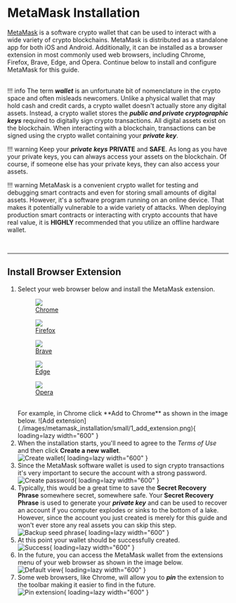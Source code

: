 # MetaMask Installation

[MetaMask](https://metamask.io) is a software crypto wallet that can be used to interact with a wide variety of crypto blockchains. MetaMask is distributed as a standalone app for both iOS and Android. Additionally, it can be installed as a browser extension in most commonly used web browsers, including Chrome, Firefox, Brave, Edge, and Opera. Continue below to install and configure MetaMask for this guide. <br><br> 


!!! info
    The term **_wallet_** is an unfortunate bit of nomenclature in the crypto space and often misleads newcomers. Unlike a physical wallet that may hold cash and credit cards, a crypto wallet doesn't actually store any digital assets. Instead, a crypto wallet stores the **_public and private cryptographic keys_** required to digitally sign crypto transactions. All digital assets exist on the blockchain. When interacting with a blockchain, transactions can be signed using the crypto wallet containing your **_private key_**.

!!! warning
    Keep your **_private keys_** **PRIVATE** and **SAFE**. As long as you have your private keys, you can always access your assets on the blockchain. Of course, if someone else has your private keys, they can also access your assets.

!!! warning
    MetaMask is a convenient crypto wallet for testing and debugging smart contracts and even for storing small amounts of digital assets. However, it's a software program running on an online device. That makes it potentially vulnerable to a wide variety of attacks. When deploying production smart contracts or interacting with crypto accounts that have real value, it is **HIGHLY** recommended that you utilize an offline hardware wallet.

<br>
<hr>

## Install Browser Extension

1. Select your web browser below and install the MetaMask extension.
    <br>
    <figure class="item">
        <a href="https://chrome.google.com/webstore/detail/metamask/nkbihfbeogaeaoehlefnkodbefgpgknn" target="_blank" rel="noopener noreferrer">
        <img src="https://images.ctfassets.net/9sy2a0egs6zh/6jY0xZYtP18iUGOuL7qsEa/255fab1bec903c6a079c5b171afa9504/Chrome_Logo.svg"/>
        <figcaption class="figure-caption">Chrome</figcaption>
        </a>
    </figure>
    <figure class="item">
        <a href="https://addons.mozilla.org/en-US/firefox/addon/ether-metamask/" target="_blank" rel="noopener noreferrer">
        <img src="https://images.ctfassets.net/9sy2a0egs6zh/6pMllIhB6PaXHCfJTfJYlq/a3341f30db14c7a154fac58608caf67e/Firefox_Logo.svg"/>
        <figcaption class="figure-caption">Firefox</figcaption>
        </a>
    </figure>
    <figure class="item">
        <a href="https://chrome.google.com/webstore/detail/metamask/nkbihfbeogaeaoehlefnkodbefgpgknn" target="_blank" rel="noopener noreferrer">
        <img src="https://images.ctfassets.net/9sy2a0egs6zh/6K35nUJEYIXCoR49W9UbG2/7d517fbbc3918597ddbb12a4905e8ef4/Brave_Logo.svg"/>
        <figcaption class="figure-caption">Brave</figcaption>
        </a>
    </figure>
    <figure class="item">
        <a href="https://microsoftedge.microsoft.com/addons/detail/metamask/ejbalbakoplchlghecdalmeeeajnimhm?hl=en-US" target="_blank" rel="noopener noreferrer">
        <img src="https://images.ctfassets.net/9sy2a0egs6zh/3iHNcQMnMyfmbe7yG2yzkk/58ca0fc0b694f36bff3e528ee53ce958/Edge_Logo.svg"/>
        <figcaption class="figure-caption">Edge</figcaption>
        </a>
    </figure>
    <figure class="item">
        <a href="https://addons.opera.com/en-gb/extensions/details/metamask-10/" target="_blank" rel="noopener noreferrer">
        <img class="browser_icon" src="https://images.ctfassets.net/9sy2a0egs6zh/FtQvBSBi6iPCjGId8tTPe/90dd416a917c1e1d542ca2497ce786b1/Opera.svg"/>
        <figcaption class="figure-caption">Opera</figcaption>
        </a>
    </figure>
   <br>
    For example, in Chrome click **Add to Chrome** as shown in the image below.
    ![Add extension](./images/metamask_installation/small/1_add_extension.png){ loading=lazy width="600" }
2. When the installation starts, you'll need to agree to the _Terms of Use_ and then click **Create a new wallet**.
    <br>
    ![Create wallet](images/metamask_installation/small/2_create_wallet.png){ loading=lazy width="600" }
3. Since the MetaMask software wallet is used to sign crypto transactions it's very important to secure the account with a strong password.
    <br>
    ![Create password](images/metamask_installation/small/3_create_password.png){ loading=lazy width="600" }
4. Typically, this would be a great time to save the **Secret Recovery Phrase** somewhere secret, somewhere safe. Your **Secret Recovery Phrase** is used to generate your **_private key_** and can be used to recover an account if you computer explodes or sinks to the bottom of a lake. However, since the account you just created is merely for this guide and won't ever store any real assets you can skip this step.
    <br>
    ![Backup seed phrase](images/metamask_installation/small/4_backup_seed_phrase.png){ loading=lazy width="600" }
5. At this point your wallet should be successfully created.
    <br>
    ![Success](images/metamask_installation/small/5_wallet_created.png){ loading=lazy width="600" }
6. In the future, you can access the MetaMask wallet from the extensions menu of your web browser as shown in the image below.
    <br>
    ![Default view](images/metamask_installation/small/6_default_view.png){ loading=lazy width="600" }
7. Some web browsers, like Chrome, will allow you to **_pin_** the extension to the toolbar making it easier to find in the future.
    <br>
    ![Pin extension](images/metamask_installation/small/7_extension_location.png){ loading=lazy width="600" }




